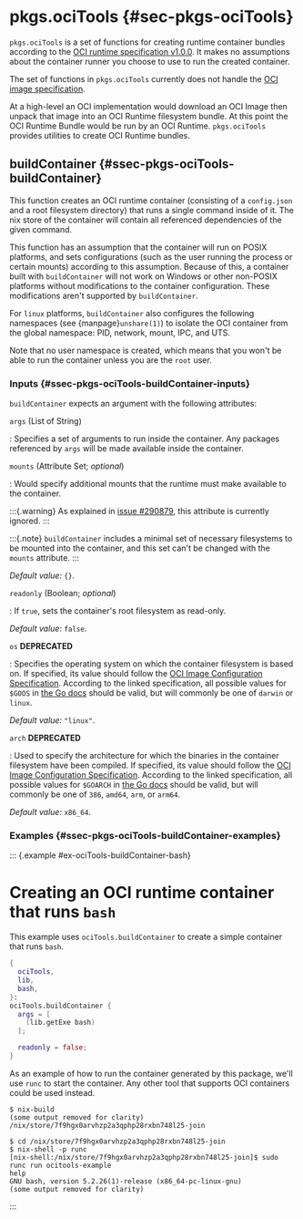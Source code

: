 # pkgs.ociTools {#sec-pkgs-ociTools}

`pkgs.ociTools` is a set of functions for creating runtime container bundles according to the [OCI runtime specification v1.0.0](https://github.com/opencontainers/runtime-spec/blob/v1.0.0/spec.md).
It makes no assumptions about the container runner you choose to use to run the created container.

The set of functions in `pkgs.ociTools` currently does not handle the [OCI image specification](https://github.com/opencontainers/image-spec).

At a high-level an OCI implementation would download an OCI Image then unpack that image into an OCI Runtime filesystem bundle.
At this point the OCI Runtime Bundle would be run by an OCI Runtime.
`pkgs.ociTools` provides utilities to create OCI Runtime bundles.

## buildContainer {#ssec-pkgs-ociTools-buildContainer}

This function creates an OCI runtime container (consisting of a `config.json` and a root filesystem directory) that runs a single command inside of it.
The nix store of the container will contain all referenced dependencies of the given command.

This function has an assumption that the container will run on POSIX platforms, and sets configurations (such as the user running the process or certain mounts) according to this assumption.
Because of this, a container built with `buildContainer` will not work on Windows or other non-POSIX platforms without modifications to the container configuration.
These modifications aren't supported by `buildContainer`.

For `linux` platforms, `buildContainer` also configures the following namespaces (see {manpage}`unshare(1)`) to isolate the OCI container from the global namespace:
PID, network, mount, IPC, and UTS.

Note that no user namespace is created, which means that you won't be able to run the container unless you are the `root` user.

### Inputs {#ssec-pkgs-ociTools-buildContainer-inputs}

`buildContainer` expects an argument with the following attributes:

`args` (List of String)

: Specifies a set of arguments to run inside the container.
  Any packages referenced by `args` will be made available inside the container.

`mounts` (Attribute Set; _optional_)

: Would specify additional mounts that the runtime must make available to the container.

  :::{.warning}
  As explained in [issue #290879](https://github.com/NixOS/nixpkgs/issues/290879), this attribute is currently ignored.
  :::

  :::{.note}
  `buildContainer` includes a minimal set of necessary filesystems to be mounted into the container, and this set can't be changed with the `mounts` attribute.
  :::

  _Default value:_ `{}`.

`readonly` (Boolean; _optional_)

: If `true`, sets the container's root filesystem as read-only.

  _Default value:_ `false`.

`os` **DEPRECATED**

: Specifies the operating system on which the container filesystem is based on.
  If specified, its value should follow the [OCI Image Configuration Specification](https://github.com/opencontainers/image-spec/blob/main/config.md#properties).
  According to the linked specification, all possible values for `$GOOS` in [the Go docs](https://go.dev/doc/install/source#environment) should be valid, but will commonly be one of `darwin` or `linux`.

  _Default value:_ `"linux"`.

`arch` **DEPRECATED**

: Used to specify the architecture for which the binaries in the container filesystem have been compiled.
  If specified, its value should follow the [OCI Image Configuration Specification](https://github.com/opencontainers/image-spec/blob/main/config.md#properties).
  According to the linked specification, all possible values for `$GOARCH` in [the Go docs](https://go.dev/doc/install/source#environment) should be valid, but will commonly be one of `386`, `amd64`, `arm`, or `arm64`.

  _Default value:_ `x86_64`.

### Examples {#ssec-pkgs-ociTools-buildContainer-examples}

::: {.example #ex-ociTools-buildContainer-bash}
# Creating an OCI runtime container that runs `bash`

This example uses `ociTools.buildContainer` to create a simple container that runs `bash`.

```nix
{
  ociTools,
  lib,
  bash,
}:
ociTools.buildContainer {
  args = [
    (lib.getExe bash)
  ];

  readonly = false;
}
```

As an example of how to run the container generated by this package, we'll use `runc` to start the container.
Any other tool that supports OCI containers could be used instead.

```shell
$ nix-build
(some output removed for clarity)
/nix/store/7f9hgx0arvhzp2a3qphp28rxbn748l25-join

$ cd /nix/store/7f9hgx0arvhzp2a3qphp28rxbn748l25-join
$ nix-shell -p runc
[nix-shell:/nix/store/7f9hgx0arvhzp2a3qphp28rxbn748l25-join]$ sudo runc run ocitools-example
help
GNU bash, version 5.2.26(1)-release (x86_64-pc-linux-gnu)
(some output removed for clarity)
```
:::
